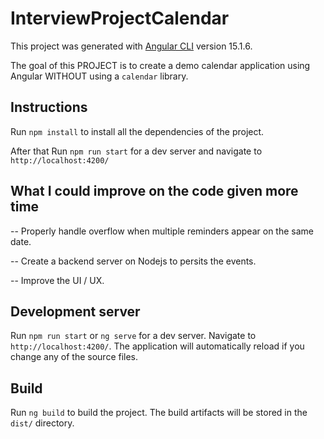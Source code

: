 # InterviewProjectCalendar
This project was generated with [Angular CLI](https://github.com/angular/angular-cli) version 15.1.6.

The goal of this PROJECT is to create a demo calendar application using Angular WITHOUT using a `calendar` library.

## Instructions
Run `npm install` to install all the dependencies of the project.

After that Run `npm run start` for a dev server and navigate to `http://localhost:4200/`

## What I could improve on the code given more time

-- Properly handle overflow when multiple reminders appear on the same date.

-- Create a backend server on Nodejs to persits the events.

-- Improve the UI / UX.





## Development server
Run `npm run start` or `ng serve` for a dev server. Navigate to `http://localhost:4200/`. The application will automatically reload if you change any of the source files.
## Build
Run `ng build` to build the project. The build artifacts will be stored in the `dist/` directory.




